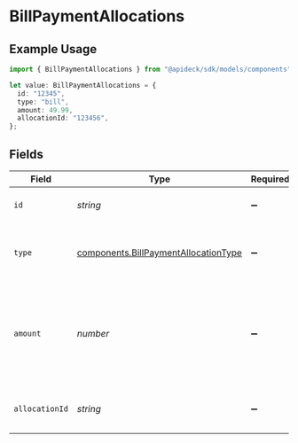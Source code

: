 # BillPaymentAllocations

## Example Usage

```typescript
import { BillPaymentAllocations } from "@apideck/sdk/models/components";

let value: BillPaymentAllocations = {
  id: "12345",
  type: "bill",
  amount: 49.99,
  allocationId: "123456",
};
```

## Fields

| Field                                                                                                   | Type                                                                                                    | Required                                                                                                | Description                                                                                             | Example                                                                                                 |
| ------------------------------------------------------------------------------------------------------- | ------------------------------------------------------------------------------------------------------- | ------------------------------------------------------------------------------------------------------- | ------------------------------------------------------------------------------------------------------- | ------------------------------------------------------------------------------------------------------- |
| `id`                                                                                                    | *string*                                                                                                | :heavy_minus_sign:                                                                                      | A unique identifier for an object.                                                                      | 12345                                                                                                   |
| `type`                                                                                                  | [components.BillPaymentAllocationType](../../models/components/billpaymentallocationtype.md)            | :heavy_minus_sign:                                                                                      | Type of entity this payment should be attributed to.                                                    | bill                                                                                                    |
| `amount`                                                                                                | *number*                                                                                                | :heavy_minus_sign:                                                                                      | Amount of payment that should be attributed to this allocation. If null, the total_amount will be used. | 49.99                                                                                                   |
| `allocationId`                                                                                          | *string*                                                                                                | :heavy_minus_sign:                                                                                      | Unique identifier of the allocation                                                                     | 123456                                                                                                  |